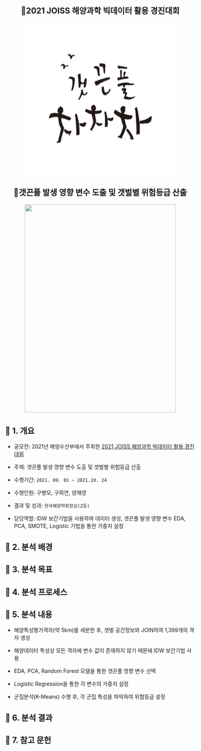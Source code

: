 <h2 align="center">🌊2021 JOISS 해양과학 빅데이터 활용 경진대회</h2>
<p align = "center"><img src = "README Images/1. 마크.png" width = "400" height = "400"></p>
<h2 align="center">🌿갯끈풀 발생 영향 변수 도출 및 갯벌별 위험등급 산출</h2>

<p align = "center"><img src = "README Images/상장.png" width = "400" height = "550"></p>


<h2>🌿 1. 개요</h2>

- 공모전: 2021년 해양수산부에서 주최한 [2021 JOISS 해양과학 빅데이터 활용 경진대회](https://dacon.io/competitions/official/235793/overview/description)

- 주제: 갯끈풀 발생 영향 변수 도출 및 갯벌별 위험등급 산출

- 수행기간: `2021. 09. 01 ~ 2021.10. 24`

- 수행인원: 구병모, 구희연, 양재영

- 결과 및 성과: `한국해양학회장상(2등)`

- 담당역할: IDW 보간기법을 사용하여 데이터 생성, 갯끈풀 발생 영향 변수 EDA, PCA, SMOTE, Logistic 기법을 통한 가중치 설정

<h2>🌿 2. 분석 배경</h2>



<h2>🌿 3. 분석 목표</h2>

<h2>🌿 4. 분석 프로세스</h2>


<h2>🌿 5. 분석 내용</h2>

- 해양특성평가격자(약 5km)를 세분한 후, 갯벌 공간정보와 JOIN하여 1,399개의 격자 생성

- 해양데이터 특성상 모든 격자에 변수 값이 존재하지 않기 때문에 IDW 보간기법 사용

- EDA, PCA, Random Forest 모델을 통한 갯끈풀 영향 변수 선택

- Logistic Regression을 통한 각 변수의 가중치 설정

- 군집분석(K-Means) 수행 후, 각 군집 특성을 파악하여 위험등급 설정

<h2>🌿 6. 분석 결과</h2>

<h2>🌿 7. 참고 문헌</h2>
